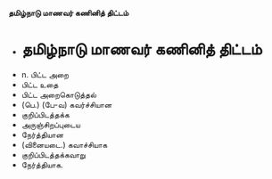 **தமிழ்நாடு மாணவர் கணினித் திட்டம்**
- # தமிழ்நாடு மாணவர் கணினித் திட்டம்
- n. பிட்ட அறை
- பிட்ட உதை
- பிட்ட அறைகொடுத்தல்
- (பெ.) (பே-வ) கவர்ச்சியான
- குறிப்பிடத்தக்க
- அருஞ்சிறப்புடைய
- நேர்த்தியான
- (வினையடை.) கவாச்சியாக
- குறிப்பிடத்தக்கவாறு
- நேர்த்தியாக.

